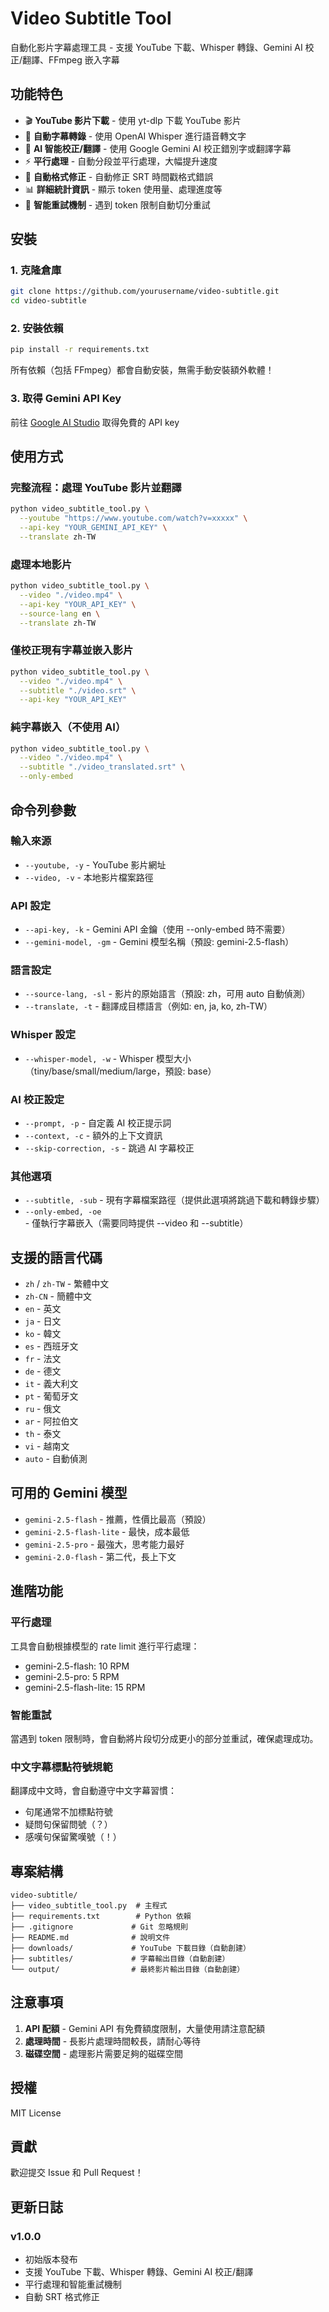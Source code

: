# Video Subtitle Tool

自動化影片字幕處理工具 - 支援 YouTube 下載、Whisper 轉錄、Gemini AI 校正/翻譯、FFmpeg 嵌入字幕

## 功能特色

- 🎬 **YouTube 影片下載** - 使用 yt-dlp 下載 YouTube 影片
- 🎤 **自動字幕轉錄** - 使用 OpenAI Whisper 進行語音轉文字
- 🤖 **AI 智能校正/翻譯** - 使用 Google Gemini AI 校正錯別字或翻譯字幕
- ⚡ **平行處理** - 自動分段並平行處理，大幅提升速度
- 🔧 **自動格式修正** - 自動修正 SRT 時間戳格式錯誤
- 📊 **詳細統計資訊** - 顯示 token 使用量、處理進度等
- 🎯 **智能重試機制** - 遇到 token 限制自動切分重試

## 安裝

### 1. 克隆倉庫

```bash
git clone https://github.com/yourusername/video-subtitle.git
cd video-subtitle
```

### 2. 安裝依賴

```bash
pip install -r requirements.txt
```

所有依賴（包括 FFmpeg）都會自動安裝，無需手動安裝額外軟體！

### 3. 取得 Gemini API Key

前往 [Google AI Studio](https://makersuite.google.com/app/apikey) 取得免費的 API key

## 使用方式

### 完整流程：處理 YouTube 影片並翻譯

```bash
python video_subtitle_tool.py \
  --youtube "https://www.youtube.com/watch?v=xxxxx" \
  --api-key "YOUR_GEMINI_API_KEY" \
  --translate zh-TW
```

### 處理本地影片

```bash
python video_subtitle_tool.py \
  --video "./video.mp4" \
  --api-key "YOUR_API_KEY" \
  --source-lang en \
  --translate zh-TW
```

### 僅校正現有字幕並嵌入影片

```bash
python video_subtitle_tool.py \
  --video "./video.mp4" \
  --subtitle "./video.srt" \
  --api-key "YOUR_API_KEY"
```

### 純字幕嵌入（不使用 AI）

```bash
python video_subtitle_tool.py \
  --video "./video.mp4" \
  --subtitle "./video_translated.srt" \
  --only-embed
```

## 命令列參數

### 輸入來源
- `--youtube, -y` - YouTube 影片網址
- `--video, -v` - 本地影片檔案路徑

### API 設定
- `--api-key, -k` - Gemini API 金鑰（使用 --only-embed 時不需要）
- `--gemini-model, -gm` - Gemini 模型名稱（預設: gemini-2.5-flash）

### 語言設定
- `--source-lang, -sl` - 影片的原始語言（預設: zh，可用 auto 自動偵測）
- `--translate, -t` - 翻譯成目標語言（例如: en, ja, ko, zh-TW）

### Whisper 設定
- `--whisper-model, -w` - Whisper 模型大小（tiny/base/small/medium/large，預設: base）

### AI 校正設定
- `--prompt, -p` - 自定義 AI 校正提示詞
- `--context, -c` - 額外的上下文資訊
- `--skip-correction, -s` - 跳過 AI 字幕校正

### 其他選項
- `--subtitle, -sub` - 現有字幕檔案路徑（提供此選項將跳過下載和轉錄步驟）
- `--only-embed, -oe` - 僅執行字幕嵌入（需要同時提供 --video 和 --subtitle）

## 支援的語言代碼

- `zh` / `zh-TW` - 繁體中文
- `zh-CN` - 簡體中文
- `en` - 英文
- `ja` - 日文
- `ko` - 韓文
- `es` - 西班牙文
- `fr` - 法文
- `de` - 德文
- `it` - 義大利文
- `pt` - 葡萄牙文
- `ru` - 俄文
- `ar` - 阿拉伯文
- `th` - 泰文
- `vi` - 越南文
- `auto` - 自動偵測

## 可用的 Gemini 模型

- `gemini-2.5-flash` - 推薦，性價比最高（預設）
- `gemini-2.5-flash-lite` - 最快，成本最低
- `gemini-2.5-pro` - 最強大，思考能力最好
- `gemini-2.0-flash` - 第二代，長上下文

## 進階功能

### 平行處理

工具會自動根據模型的 rate limit 進行平行處理：
- gemini-2.5-flash: 10 RPM
- gemini-2.5-pro: 5 RPM
- gemini-2.5-flash-lite: 15 RPM

### 智能重試

當遇到 token 限制時，會自動將片段切分成更小的部分並重試，確保處理成功。

### 中文字幕標點符號規範

翻譯成中文時，會自動遵守中文字幕習慣：
- 句尾通常不加標點符號
- 疑問句保留問號（？）
- 感嘆句保留驚嘆號（！）

## 專案結構

```
video-subtitle/
├── video_subtitle_tool.py  # 主程式
├── requirements.txt        # Python 依賴
├── .gitignore             # Git 忽略規則
├── README.md              # 說明文件
├── downloads/             # YouTube 下載目錄（自動創建）
├── subtitles/             # 字幕輸出目錄（自動創建）
└── output/                # 最終影片輸出目錄（自動創建）
```

## 注意事項

1. **API 配額** - Gemini API 有免費額度限制，大量使用請注意配額
2. **處理時間** - 長影片處理時間較長，請耐心等待
3. **磁碟空間** - 處理影片需要足夠的磁碟空間

## 授權

MIT License

## 貢獻

歡迎提交 Issue 和 Pull Request！

## 更新日誌

### v1.0.0
- 初始版本發布
- 支援 YouTube 下載、Whisper 轉錄、Gemini AI 校正/翻譯
- 平行處理和智能重試機制
- 自動 SRT 格式修正
